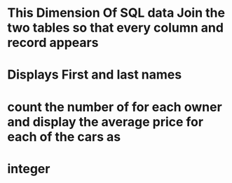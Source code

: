 # This Dimension Of SQL data Join the two tables so that every column and record appears

# Displays First and last names

# count the number of for each owner and display the average price for each of the cars as

# integer
